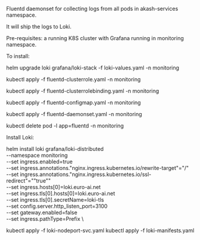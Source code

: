 Fluentd daemonset for collecting logs from all pods in akash-services namespace.

It will ship the logs to Loki.

Pre-requisites: a running K8S cluster with Grafana running in monitoring namespace.

To install:

helm upgrade loki grafana/loki-stack -f loki-values.yaml -n monitoring

kubectl apply -f fluentd-clusterrole.yaml -n monitoring

kubectl apply -f fluentd-clusterrolebinding.yaml -n monitoring

kubectl apply -f fluentd-configmap.yaml -n monitoring

kubectl apply -f fluentd-daemonset.yaml -n monitoring

kubectl delete pod -l app=fluentd -n monitoring

Install Loki:

helm install loki grafana/loki-distributed \
  --namespace monitoring \
  --set ingress.enabled=true \
  --set ingress.annotations."nginx\.ingress\.kubernetes\.io/rewrite-target"="/" \
  --set ingress.annotations."nginx\.ingress\.kubernetes\.io/ssl-redirect"="\"true\"" \
  --set ingress.hosts[0]=loki.euro-ai.net \
  --set ingress.tls[0].hosts[0]=loki.euro-ai.net \
  --set ingress.tls[0].secretName=loki-tls \
  --set config.server.http_listen_port=3100 \
  --set gateway.enabled=false \
  --set ingress.pathType=Prefix \

kubectl apply -f loki-nodeport-svc.yaml
kubectl apply -f loki-manifests.yaml
